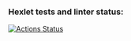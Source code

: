 ### Hexlet tests and linter status:
[![Actions Status](https://github.com/DimRux/frontend-project-46/workflows/hexlet-check/badge.svg)](https://github.com/DimRux/frontend-project-46/actions)